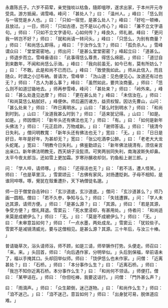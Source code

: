 永嘉陈氏子。六岁不茹荤，亲党強啖以枯鱼，隨即嗢哕，遂求出家，于本州开元寺受具。游方抵闽，谒雪峰。峰问：​「甚处人？​」曰：​「温州人。​」峰曰：​「恁么则与一宿觉是乡人也。​」曰：​「只如一宿觉，是甚么处人？​」峰曰：​「好吃一顿棒，且放过。​」一日，师问：​「只如古德，岂不是以心传心？​」峰曰：​「兼不立文字语句。​」师曰：​「只如不立文字语句，心如何传？​」峰良久，师礼谢。峰曰：​「更问我一转岂不好？​」师曰：​「就和尚请一转问头。​」峰曰：​「只恁么，为别有商量？​」师曰：​「和尚恁么即得。​」峰曰：​「于汝作么生？​」师曰：​「孤负杀人。​」雪峰谓众曰：​「堂堂密密地。​」师出问：​「是甚么堂堂密密？​」峰起立曰：​「道甚么。​」师退步而立。雪峰垂语曰：​「此事得恁么尊贵，得恁么绵密。​」师曰：​「道愆自到来数年，不闻和尚恁么示诲。​」峰曰：​「我向前虽无，如今已有，莫有所妨么？​」曰：​「不敢。此是和尚不已而已。​」峰曰：​「致使我如此。​」师从此信入，而且随众，时谓之小愆布衲。普请次，雪峰举：​「沩山道：见色便见心。汝道还有过也无？​」师曰：​「古人为甚么事？​」峰曰：​「虽然如此，要共汝商量。​」师曰：​「恁么则不如道愆锄地去。​」师再参雪峰，峰问：​「甚处来？​」师曰：​「岭外来。​」峰曰：​「甚么处逢见达摩？​」师曰：​「更在甚么处？​」峰曰：​「未信汝在。​」师曰：​「和尚莫恁么粘腻好。​」峰便休。师后遍历诸方，益资权智。因访先曹山，山问：​「甚么处来？​」师曰：​「昨日离明水。​」山曰：​「甚么时到明水？​」师曰：​「和尚到时到。​」山曰：​「汝道我甚么时到？​」师曰：​「适来犹记得。​」山曰：​「如是。如是。​」师因僧问：​「新年头还有佛法也无？​」师曰：​「有。​」曰：​「如何是新年头佛法？​」师曰：​「元正启祚，万物咸新。​」曰：​「谢师答话。​」师曰：​「镜清今日失利。​」僧问明教寬：​「新年头还有佛法也无？​」宽曰：​「无。​」曰：​「日日是好日，年年是好年，为甚却无？​」宽曰：​「张公吃酒李公醉。​」曰：​「老老大大龙头蛇尾。​」宽曰：​「明教今日失利。​」佛鉴勤颂云：​「新年佛法镜清有，须信亲言出亲口。新年佛法明教无，西天胡子没髭须。可笑两翁同失利，南海波斯失却鼻。太平今夜太郎当，还如雪上更加霜。岁寒孙臏收却剑，钓鱼船上谢三郎。​」

问：​「学人啐，请师啄。​」师曰：​「还得活也无？​」曰：​「若不活，遭人怪笑。​」师曰：​「也是草里汉。​」雪窦颂云：​「古佛有家风，对扬遭貶剥。子母不相知，是谁同啐啄。啄，覺犹在殼重遭扑，天下衲僧徒名邈。​」

师一日于僧堂自击钟曰：​「玄沙道底，玄沙道底。​」僧问：​「玄沙道甚么？​」师乃画一圆相。僧曰：​「若不久参，争知与么？​」师曰：​「失钱遭罪。​」问：​「学人未达其源，请师方便。​」师曰：​「是甚么源？​」曰：​「其源。​」师曰：​「若是其源，争受方便？​」僧礼拜退。雪窦云：​「死水里浸却，有甚用处。​」侍者问：​「和尚适来莫是成褫伊么？​」师曰：​「无。​」曰：​「莫是不成褫伊么？​」师曰：​「无。​」曰：​「未审意旨如何？​」师曰：​「一点水墨，两处成龙。​」雪窦云：​「犹较些子。雪窦不是减镜清威光，要与这僧相见。是甚么源？其源。三十年后，与汝三十棒。​」

普请锄草次，浴头请师浴，师不顾，如是三请，师举镢作打势。头便走。师召曰：​「来。来。​」头回首，师曰：​「向后遇作家，分明举似。​」头后到保福，举前语未了，福以手掩其口。头却回举似师。师曰：​「饶伊恁么也未作家。​」问僧：​「近离甚处？​」曰：​「石桥。​」师曰：​「本分事作么生？​」曰：​「近离石桥。​」师曰：​「我岂不知你近离石桥。本分事作么生？​」曰：​「和尚何不领话。​」师便打。僧曰：​「某甲话在。​」师曰：​「你但吃棒，我要这话行。​」问僧：​「門外甚么声？​」

曰：​「雨滴声。​」师曰：​「众生颠倒，迷己逐物。​」曰：​「和尚作么生？​」师曰：​「洎不迷己。​」曰：​「洎不迷己，意旨如何？​」师曰：​「出身犹可易，脱体道应难。​」